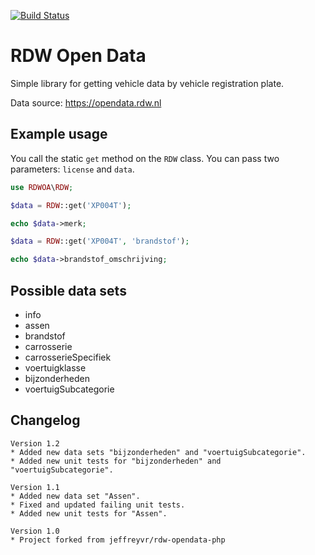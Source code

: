 [![Build Status](https://travis-ci.org/automex/rdw-opendata-php.svg?branch=master)](https://travis-ci.org/automex/rdw-opendata-php)

# RDW Open Data

Simple library for getting vehicle data by vehicle registration plate.

Data source: https://opendata.rdw.nl

<!--## Installation

`composer require automex/rdw-opendata-php:^1.1`-->

## Example usage

You call the static `get` method on the `RDW` class. You can pass two parameters: `license` and `data`.

```php
use RDWOA\RDW;

$data = RDW::get('XP004T');

echo $data->merk;
```

```php
$data = RDW::get('XP004T', 'brandstof');

echo $data->brandstof_omschrijving;
```

## Possible data sets

* info
* assen
* brandstof
* carrosserie
* carrosserieSpecifiek
* voertuigklasse
* bijzonderheden
* voertuigSubcategorie

## Changelog
```
Version 1.2
* Added new data sets "bijzonderheden" and "voertuigSubcategorie".
* Added new unit tests for "bijzonderheden" and "voertuigSubcategorie".

Version 1.1
* Added new data set "Assen".
* Fixed and updated failing unit tests.
* Added new unit tests for "Assen".

Version 1.0
* Project forked from jeffreyvr/rdw-opendata-php
```
